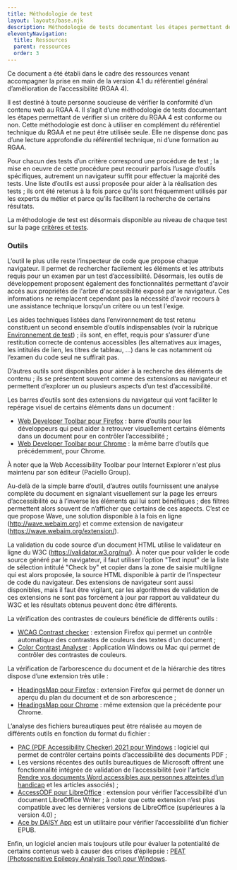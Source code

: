 ```yaml
---
title: Méthodologie de test
layout: layouts/base.njk
description: Méthodologie de tests documentant les étapes permettant de vérifier si un critère du RGAA 4 est conforme ou non
eleventyNavigation:
  title: Ressources
  parent: ressources
  order: 3
---
```


Ce document a été établi dans le cadre des ressources venant accompagner la prise en main de la version 4.1 du référentiel général d’amélioration de l’accessibilité (RGAA 4).

Il est destiné à toute personne soucieuse de vérifier la conformité d’un contenu web au RGAA 4. Il s’agit d’une méthodologie de tests documentant les étapes permettant de vérifier si un critère du RGAA 4 est conforme ou non. Cette méthodologie est donc à utiliser en complément du référentiel technique du RGAA et ne peut être utilisée seule. Elle ne dispense donc pas d’une lecture approfondie du référentiel technique, ni d’une formation au RGAA.

Pour chacun des tests d’un critère correspond une procédure de test ; la mise en oeuvre de cette procédure peut recourir parfois l’usage d’outils spécifiques, autrement un navigateur suffit pour effectuer la majorité des tests.
Une liste d’outils est aussi proposée pour aider à la réalisation des tests ; ils ont été retenus à la fois parce qu’ils sont fréquemment utilisés par les experts du métier et parce qu’ils facilitent la recherche de certains résultats.

<div class="fr-callout"><p class="fr-text--lg">
La méthodologie de test est désormais disponible au niveau de chaque test sur la page <a href="criteres.html" >critères et tests</a>.</p>
</div>

### Outils

L’outil le plus utile reste l’inspecteur de code que propose chaque navigateur. Il permet de rechercher facilement les éléments et les attributs requis pour un examen par un test d’accessibilité. Désormais, les outils de développement proposent également des fonctionnalités permettant d'avoir accès aux propriétés de l'arbre d'accessibilité exposé par le navigateur. Ces informations ne remplacent cependant pas la nécessité d'avoir recours à une assistance technique lorsqu'un critère ou un test l'exige.

Les aides techniques listées dans l’environnement de test retenu constituent un second ensemble d’outils indispensables (voir la rubrique [Environnement de test](environnement.html/#contenu)) ; ils sont, en effet, requis pour s’assurer d’une restitution correcte de contenus accessibles (les alternatives aux images, les intitulés de lien, les titres de tableau, ...) dans le cas notamment où l’examen du code seul ne suffirait pas.

D’autres outils sont disponibles pour aider à la recherche des éléments de contenu ; ils se présentent souvent comme des extensions au navigateur et permettent d’explorer un ou plusieurs aspects d’un test d’accessibilité.

Les barres d’outils sont des extensions du navigateur qui vont faciliter le repérage visuel de certains éléments dans un document :

- [Web Developer Toolbar pour Firefox](https://addons.mozilla.org/fr/firefox/addon/web-developer/) : barre d’outils pour les développeurs qui peut aider à retrouver visuellement certains éléments dans un document pour en contrôler l’accessibilité ;
- [Web Developer Toolbar pour Chrome](https://chrome.google.com/webstore/detail/web-developer/bfbameneiokkgbdmiekhjnmfkcnldhhm?hl=fr) : la même barre d’outils que précédemment, pour Chrome.

À noter que la Web Accessibility Toolbar pour Internet Explorer n'est plus maintenu par son éditeur (Paciello Group).

Au-delà de la simple barre d’outil, d’autres outils fournissent une analyse complète du document en signalant visuellement sur la page les erreurs d’accessibilité ou à l’inverse les éléments qui lui sont bénéfiques ; des filtres permettent alors souvent de n’afficher que certains de ces aspects. C’est ce que propose Wave, une solution disponible à la fois en ligne (http://wave.webaim.org) et comme extension de navigateur (https://wave.webaim.org/extension/).

La validation du code source d’un document HTML utilise le validateur en ligne du W3C (https://validator.w3.org/nu/). À noter que pour valider le code source généré par le navigateur, il faut utiliser l’option "Text input" de la liste de sélection intitulé "Check by" et copier dans la zone de saisie multiligne qui est alors proposée, la source HTML disponible à partir de l’inspecteur de code du navigateur.
Des extensions de navigateur sont aussi disponibles, mais il faut être vigilant, car les algorithmes de validation de ces extensions ne sont pas forcément à jour par rapport au validateur du W3C et les résultats obtenus peuvent donc être différents.

La vérification des contrastes de couleurs bénéficie de différents outils :

- [WCAG Contrast checker](https://addons.mozilla.org/fr/firefox/addon/wcag-contrast-checker/) : extension Firefox qui permet un contrôle automatique des contrastes de couleurs des textes d’un document ;
- [Color Contrast Analyser](https://developer.paciellogroup.com/resources/contrastanalyser/) : Application Windows ou Mac qui permet de contrôler des contrastes de couleurs.

La vérification de l’arborescence du document et de la hiérarchie des titres dispose d’une extension très utile :

- [HeadingsMap pour Firefox](https://addons.mozilla.org/fr/firefox/addon/headingsmap/) : extension Firefox qui permet de donner un aperçu du plan du document et de son arborescence ;
- [HeadingsMap pour Chrome](https://chrome.google.com/webstore/detail/headingsmap/flbjommegcjonpdmenkdiocclhjacmbi) : même extension que la précédente pour Chrome.

L’analyse des fichiers bureautiques peut être réalisée au moyen de différents outils en fonction du format du fichier :

- [PAC (PDF Accessibility Checker) 2021 pour Windows](https://pdfua.foundation/fr/pdf-accessibility-checker-pac) : logiciel qui permet de contrôler certains points d’accessibilité des documents PDF ;
- Les versions récentes des outils bureautiques de Microsoft offrent une fonctionnalité intégrée de validation de l’accessibilité (voir l'article [Rendre vos documents Word accessibles aux personnes atteintes d’un handicap](https://support.microsoft.com/fr-fr/office/rendre-vos-documents-word-accessibles-aux-personnes-atteintes-d-un-handicap-d9bf3683-87ac-47ea-b91a-78dcacb3c66d) et les articles associés) ;
- [AccessODF pour LibreOffice](https://extensions.libreoffice.org/extensions/accessodf) : extension pour vérifier l’accessibilité d’un document LibreOffice Writer ; à noter que cette extension n’est plus compatible avec les dernières versions de LibreOffice (supérieures à la version 4.0) ;
- [Ace by DAISY App](https://inclusivepublishing.org/toolbox/ace-by-daisy-app/) est un utilitaire pour vérifier l’accessibilité d’un fichier EPUB.

Enfin, un logiciel ancien mais toujours utile pour évaluer la potentialité de certains contenus web à causer des crises d’épilepsie : [PEAT (Photosensitive Epilepsy Analysis Tool) pour Windows](https://trace.umd.edu/peat).
